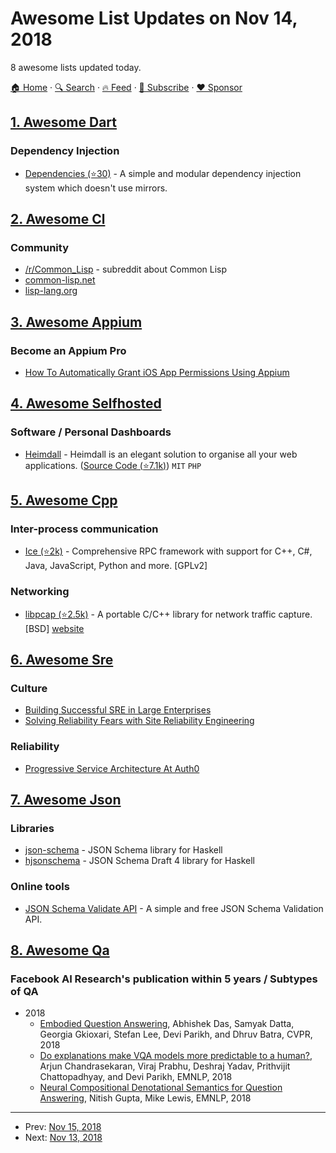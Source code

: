 # Awesome List Updates on Nov 14, 2018

8 awesome lists updated today.

[🏠 Home](/README.md) · [🔍 Search](https://www.trackawesomelist.com/search/) · [🔥 Feed](https://www.trackawesomelist.com/rss.xml) · [📮 Subscribe](https://trackawesomelist.us17.list-manage.com/subscribe?u=d2f0117aa829c83a63ec63c2f&id=36a103854c) · [❤️  Sponsor](https://github.com/sponsors/theowenyoung)



## [1. Awesome Dart](/content/yissachar/awesome-dart/README.md)

### Dependency Injection

*   [Dependencies (⭐30)](https://github.com/marcguilera/dependencies.dart) - A simple and modular dependency injection system which doesn't use mirrors.

## [2. Awesome Cl](/content/CodyReichert/awesome-cl/README.md)

### Community

*   [/r/Common\_Lisp](https://www.reddit.com/r/Common_Lisp/) - subreddit about Common Lisp
*   [common-lisp.net](https://common-lisp.net)
*   [lisp-lang.org](https://lisp-lang.org/)

## [3. Awesome Appium](/content/SrinivasanTarget/awesome-appium/README.md)

### Become an Appium Pro

*   [How To Automatically Grant iOS App Permissions Using Appium](https://appiumpro.com/editions/43)

## [4. Awesome Selfhosted](/content/awesome-selfhosted/awesome-selfhosted/README.md)

### Software / Personal Dashboards

*   [Heimdall](https://heimdall.site/) - Heimdall is an elegant solution to organise all your web applications. ([Source Code (⭐7.1k)](https://github.com/linuxserver/Heimdall)) `MIT` `PHP`

## [5. Awesome Cpp](/content/fffaraz/awesome-cpp/README.md)

### Inter-process communication

*   [Ice (⭐2k)](https://github.com/zeroc-ice/ice) - Comprehensive RPC framework with support for C++, C#, Java, JavaScript, Python and more. \[GPLv2]

### Networking

*   [libpcap (⭐2.5k)](https://github.com/the-tcpdump-group/libpcap) - A portable C/C++ library for network traffic capture. \[BSD] [website](https://www.tcpdump.org/)

## [6. Awesome Sre](/content/dastergon/awesome-sre/README.md)

### Culture

*   [Building Successful SRE in Large Enterprises](https://drive.google.com/file/d/1FXwHm6mpmRA9NaIJEu4cB1s6ffbyGBfl/view)
*   [Solving Reliability Fears with Site Reliability Engineering](https://www.youtube.com/watch?v=ZcZtU_TiFEM)

### Reliability

*   [Progressive Service Architecture At Auth0](https://auth0.com/blog/progressive-service-architecture-at-auth0/)

## [7. Awesome Json](/content/burningtree/awesome-json/README.md)

### Libraries

*   [json-schema](http://hackage.haskell.org/package/json-schema) - JSON Schema library for Haskell
*   [hjsonschema](http://hackage.haskell.org/package/hjsonschema) - JSON Schema Draft 4 library for Haskell

### Online tools

*   [JSON Schema Validate API](https://assertible.com/json-schema-validation) - A simple and free JSON Schema Validation API.

## [8. Awesome Qa](/content/seriousran/awesome-qa/README.md)

### Facebook AI Research's publication within 5 years / Subtypes of QA

*   2018
    *   [Embodied Question Answering](https://research.fb.com/publications/embodied-question-answering/), Abhishek Das, Samyak Datta, Georgia Gkioxari, Stefan Lee, Devi Parikh, and Dhruv Batra, CVPR, 2018
    *   [Do explanations make VQA models more predictable to a human?](https://research.fb.com/publications/do-explanations-make-vqa-models-more-predictable-to-a-human/), Arjun Chandrasekaran, Viraj Prabhu, Deshraj Yadav, Prithvijit Chattopadhyay, and Devi Parikh, EMNLP, 2018
    *   [Neural Compositional Denotational Semantics for Question Answering](https://research.fb.com/publications/neural-compositional-denotational-semantics-for-question-answering/), Nitish Gupta, Mike Lewis, EMNLP, 2018

---

- Prev: [Nov 15, 2018](/content/2018/11/15/README.md)
- Next: [Nov 13, 2018](/content/2018/11/13/README.md)